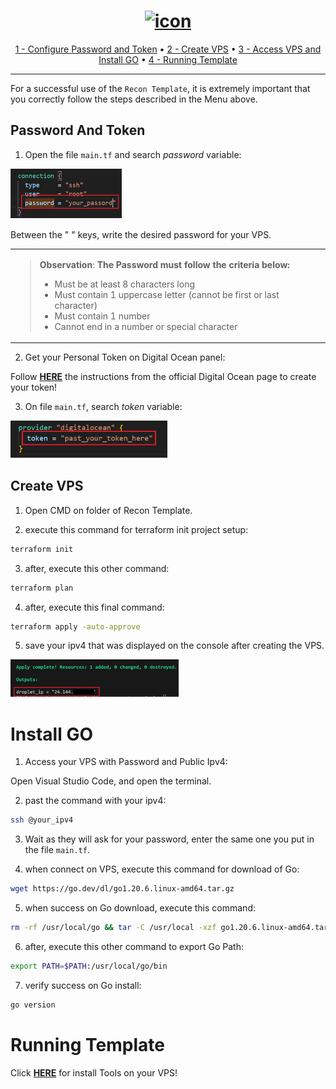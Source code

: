 <h1 align="center">
<a href="icon"><img src="icon.png" alt="icon" height="400px"></a>
</h1>

<p align="center">
  <a href="#password-and-token"> 1 - Configure Password and Token</a> •
  <a href="#create-vps">2 - Create VPS</a> •
  <a href="#install-go">3 - Access VPS and Install GO</a> •
  <a href="#running-template">4 - Running Template</a>
</p>

---

For a successful use of the `Recon Template`, it is extremely important that you correctly follow the steps described in the Menu above.

## Password And Token

1. Open the file `main.tf` and search *password* variable:

<img src="password.PNG" alt="password" height="80px">

Between the " " keys, write the desired password for your VPS.

<table>
<tr>
<td>  

> **Observation**:
> **The Password must follow the criteria below:**
> - Must be at least 8 characters long
> - Must contain 1 uppercase letter (cannot be first or last character)
> - Must contain 1 number
> - Cannot end in a number or special character

</table>
</tr>
</td> 

2. Get your Personal Token on Digital Ocean panel:

Follow **[HERE](https://docs.digitalocean.com/reference/api/create-personal-access-token/)** the instructions from the official Digital Ocean page to create your token!

3. On file `main.tf`,  search *token* variable:

<img src="token.PNG" alt="token" height="60px">


## Create VPS

1. Open CMD on folder of Recon Template.

2. execute this command for terraform init project setup:

```sh
terraform init
```

3. after, execute this other command:

```sh
terraform plan
```


4. after, execute this final command:

```sh
terraform apply -auto-approve
```

5. save your ipv4 that was displayed on the console after creating the VPS.

<img src="ipv4.PNG" alt="token" height="60px">

# Install GO


1. Access your VPS with Password and Public Ipv4:

Open Visual Studio Code, and open the terminal.

2. past the command with your ipv4:

```sh
ssh @your_ipv4
```

3. Wait as they will ask for your password, enter the same one you put in the file `main.tf`.

4. when connect on VPS, execute this command for download of Go:

```sh
wget https://go.dev/dl/go1.20.6.linux-amd64.tar.gz
```

5. when success on Go download, execute this command:

```sh
rm -rf /usr/local/go && tar -C /usr/local -xzf go1.20.6.linux-amd64.tar.gz
```

6. after, execute this other command to export Go Path:

```sh
export PATH=$PATH:/usr/local/go/bin
```

7. verify success on Go install:

```sh
go version
```


# Running Template
Click **[HERE](https://github.com/cunhaDev/go-tools)** for install Tools on your VPS!

